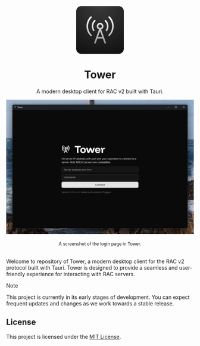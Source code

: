 <div align="center">
<img src="/.github/assets/image.png" width="128" align="center">
</div>

<h1 align="center">Tower </h1>
<p align="center">A modern desktop client for RAC v2 built with Tauri.</p>

![Screenshot of the login page in Tower](/.github/assets/login.png)
<div align="center">
<small align="center">A screenshot of the login page in Tower.</small>
</div>

<br>

Welcome to repository of Tower, a modern desktop client for the RAC v2 protocol built with Tauri.
Tower is designed to provide a seamless and user-friendly experience for interacting with RAC servers.

> [!NOTE]
> This project is currently in its early stages of development. You can expect frequent updates and changes as we work
> towards a stable release.

## License

This project is licensed under the [MIT License](LICENSE).